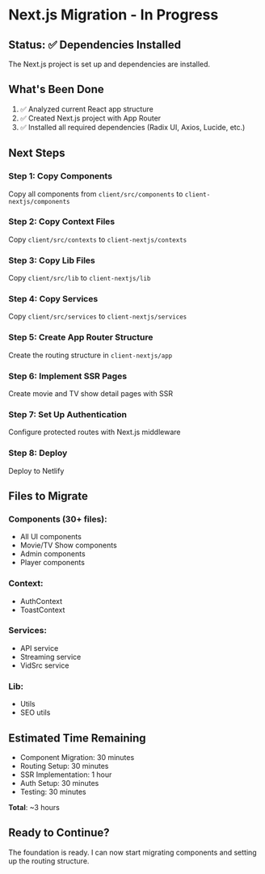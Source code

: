 # Next.js Migration - In Progress

## Status: ✅ Dependencies Installed

The Next.js project is set up and dependencies are installed.

## What's Been Done

1. ✅ Analyzed current React app structure
2. ✅ Created Next.js project with App Router
3. ✅ Installed all required dependencies (Radix UI, Axios, Lucide, etc.)

## Next Steps

### Step 1: Copy Components
Copy all components from `client/src/components` to `client-nextjs/components`

### Step 2: Copy Context Files
Copy `client/src/contexts` to `client-nextjs/contexts`

### Step 3: Copy Lib Files
Copy `client/src/lib` to `client-nextjs/lib`

### Step 4: Copy Services
Copy `client/src/services` to `client-nextjs/services`

### Step 5: Create App Router Structure
Create the routing structure in `client-nextjs/app`

### Step 6: Implement SSR Pages
Create movie and TV show detail pages with SSR

### Step 7: Set Up Authentication
Configure protected routes with Next.js middleware

### Step 8: Deploy
Deploy to Netlify

## Files to Migrate

### Components (30+ files):
- All UI components
- Movie/TV Show components  
- Admin components
- Player components

### Context:
- AuthContext
- ToastContext

### Services:
- API service
- Streaming service
- VidSrc service

### Lib:
- Utils
- SEO utils

## Estimated Time Remaining

- Component Migration: 30 minutes
- Routing Setup: 30 minutes
- SSR Implementation: 1 hour
- Auth Setup: 30 minutes
- Testing: 30 minutes

**Total**: ~3 hours

## Ready to Continue?

The foundation is ready. I can now start migrating components and setting up the routing structure.

